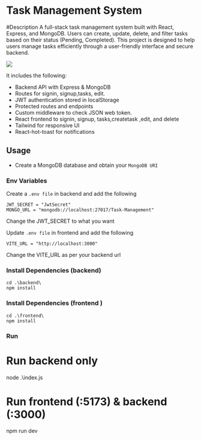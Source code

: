 # Task Management System

#Description
A full-stack task management system built with React, Express, and MongoDB. Users can create, update, delete, and filter tasks based on their status (Pending, Completed). This project is designed to help users manage tasks efficiently through a user-friendly interface and secure backend.

<img src="./frontend/public/screen.png" />

 It includes the following:

- Backend API with Express & MongoDB
- Routes for signin, signup,tasks, edit.
- JWT authentication stored in localStorage
- Protected routes and endpoints
- Custom middleware to check JSON web token.
- React frontend to signin, signup, tasks,createtask ,edit, and delete
- Tailwind for responsive UI
- React-hot-toast for notifications

## Usage

- Create a MongoDB database and obtain your `MongoDB URI`

### Env Variables
  
Create a `.env file` in backend and add the following

```
JWT_SECRET = "JwtSecret"
MONGO_URL = "mongodb://localhost:27017/Task-Management"
```
Change the JWT_SECRET to what you want

Update `.env file` in frontend and add the following

```
VITE_URL = "http://localhost:3000" 
```
Change the VITE_URL as per your backend url


### Install Dependencies (backend)


```
cd .\backend\
npm install
```

### Install Dependencies (frontend )
```
cd .\frontend\
npm install
```
### Run
# Run backend only
node .\index.js

# Run frontend (:5173) & backend (:3000)
npm run dev

